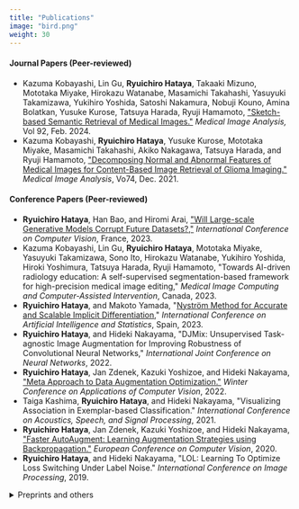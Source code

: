 ```yaml
---
title: "Publications"
image: "bird.png"
weight: 30
---
```


#### Journal Papers (Peer-reviewed)

* Kazuma Kobayashi, Lin Gu, **Ryuichiro Hataya**, Takaaki Mizuno, Mototaka Miyake, Hirokazu Watanabe, Masamichi Takahashi, Yasuyuki Takamizawa, Yukihiro Yoshida, Satoshi Nakamura, Nobuji Kouno, Amina Bolatkan, Yusuke Kurose, Tatsuya Harada, Ryuji Hamamoto, ["Sketch-based Semantic Retrieval of Medical Images."](https://www.sciencedirect.com/science/article/pii/S1361841523003201) *Medical Image Analysis,* Vol 92, Feb. 2024.
* Kazuma Kobayashi, **Ryuichiro Hataya**, Yusuke Kurose, Mototaka Miyake, Masamichi Takahashi, Akiko Nakagawa, Tatsuya Harada, and Ryuji Hamamoto, ["Decomposing Normal and Abnormal Features of Medical Images for Content-Based Image Retrieval of Glioma Imaging."](https://www.sciencedirect.com/science/article/pii/S1361841521002723) *Medical Image Analysis*, Vo74, Dec. 2021.

#### Conference Papers (Peer-reviewed)

* **Ryuichiro Hataya**, Han Bao, and Hiromi Arai, ["Will Large-scale Generative Models Corrupt Future Datasets?,"](https://openaccess.thecvf.com/content/ICCV2023/html/Hataya_Will_Large-scale_Generative_Models_Corrupt_Future_Datasets_ICCV_2023_paper.html) *International Conference on Computer Vision*, France, 2023.
* Kazuma Kobayashi, Lin Gu, **Ryuichiro Hataya**, Mototaka Miyake, Yasuyuki Takamizawa, Sono Ito, Hirokazu Watanabe, Yukihiro Yoshida, Hiroki Yoshimura, Tatsuya Harada, Ryuji Hamamoto, "Towards AI-driven radiology education: A self-supervised segmentation-based framework for high-precision medical image editing," *Medical Image Computing and Computer-Assisted Intervention*, Canada, 2023.
* **Ryuichiro Hataya**, and Makoto Yamada, "[Nyström Method for Accurate and Scalable Implicit Differentiation](https://arxiv.org/abs/2302.09726)," *International Conference on Artificial Intelligence and Statistics*, Spain, 2023.
* **Ryuichiro Hataya**, and Hideki Nakayama, "DJMix: Unsupervised Task-agnostic Image Augmentation for Improving Robustness of Convolutional Neural Networks," *International Joint Conference on Neural Networks*, 2022.
* **Ryuichiro Hataya**, Jan Zdenek, Kazuki Yoshizoe, and Hideki Nakayama, ["Meta Approach to Data Augmentation Optimization."](https://openaccess.thecvf.com/content/WACV2022/papers/Hataya_Meta_Approach_to_Data_Augmentation_Optimization_WACV_2022_paper.pdf) *Winter Conference on Applications of Computer Vision*, 2022.
* Taiga Kashima, **Ryuichiro Hataya**, and Hideki Nakayama, "Visualizing Association in Exemplar-based Classification." *International Conference on Acoustics, Speech, and Signal Processing*, 2021.
* **Ryuichiro Hataya**, Jan Zdenek, Kazuki Yoshizoe, and Hideki Nakayama, ["Faster AutoAugment: Learning Augmentation Strategies using Backpropagation."](http://www.ecva.net/papers/eccv_2020/papers_ECCV/html/4830_ECCV_2020_paper.php) *European Conference on Computer Vision*, 2020.
* **Ryuichiro Hataya**, and Hideki Nakayama, "LOL: Learning To Optimize Loss Switching Under Label Noise." *International Conference on Image Processing*, 2019.

<details>
<summary>Preprints and others</summary>

#### Preprints

* **Ryuichiro Hataya**, Yoshinobu Kawahara, "Glocal Hypergradient Estimation with Koopman Operator," 2024. [arXiv](https://arxiv.org/abs/2402.02741)
* Han Bao, **Ryuichiro Hataya**, Ryo Karakida, "Self-attention Networks Localize When QK-eigenspectrum Concentrates," 2024. [arXiv](https://arxiv.org/abs/2402.02098)
* Hiroki Naganuma${}^\star$, **Ryuichiro Hataya**${}^\star$, Ioannis Mitliagkas, "An Empirical Investigation of Pre-trained Model Selection for Out-of-Distribution Generalization and Calibration," 2023. [arXiv](https://arxiv.org/abs/2307.08187)
* Leonardo Placidi, **Ryuichiro Hataya**, Toshio Mori, Koki Aoyama, Hayata Morisaki, Kosuke Mitarai, and Keisuke Fujii, "MNISQ: A Large-Scale Quantum Circuit Dataset for Machine Learning on/for Quantum Computers in the NISQ era," 2023. [arXiv](https://arxiv.org/abs/2306.16627)
* **Ryuichiro Hataya**${}^\star$, and Yuka Hashimoto${}^\star$, "Noncommutative $C^\ast$-algebra Net: Learning Neural Networks with Powerful Product Structure in $C^\ast$-algebra," 2023. [arXiv](https://arxiv.org/abs/2302.01191)
* **Ryuichiro Hataya**, Hideki Nakayama, and Kazuki Yoshizoe, "Graph Energy-based Model for Substructure Preserving Molecular Design." 2021. [arxiv](https://arxiv.org/abs/2102.04600)

 (${}^\star$ indicates equal contribution)

#### Others

* **Ryuichiro Hataya**, Yuka Hashimoto, "Noncommutative $C^\ast$-algebra Nets,"  International Conference on Quantum Techinques in Machine Learning, 2023. (Peer Reviewed Etended Abstract)
* Hiroki Naganuma, **Ryuichiro Hataya**, "An Empirical Investigation of Pre-trained Model Selection for Out-of-Distribution Generalization and Calibration," ICCV 2023 Workshop on Uncertainty Quantification for Computer Vision, 2023. (Peer Reviewed Etended Abstract [arXiv](https://arxiv.org/abs/2307.08187))
* **Ryuichiro Hataya**, Hideki Nakayama, and Kazuki Yoshizoe, ["Graph Energy-based Model for Molecular Graph Generation."](https://openreview.net/forum?id=I2AD-xWJ2-J) *EBM Workshop at ICLR 2021*, 2021. (Peer Reviewed, Contributed Talk)
* Kazuma Kobayashi, Ryuichiro Hataya, Yusuke Kurose, Tatsuya Harada, and Ryuji Hamamoto, "Decomposing Normal and Abnormal Features of Medical Images for Content-based Image Retrieval." *Machine Learning for Health Workshop at NeurIPS 2020*. (Peer Reviewed, Extended Abstract)
* **Ryuichiro Hataya**, Kumiko Matsui, and Tomoki Karasawa, "Learning to Identify Large Fossils using Deep Convolutional Neural Networks", *Geological Society of America Abstracts with Programs*. Vol 52, No. 6, 2020.
* **Ryuichiro Hataya**, and Hideki Nakayama, "Unifying semi-supervised and robust leaning by mixup." *Workshop on Learning from Limited Labeled Data at ICLR 2019*, 2019. (Peer Reviewed, Spotlight)

</details>